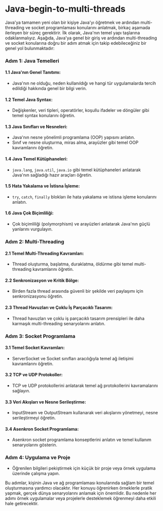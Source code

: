 # Java-begin-to-multi-threads
Java'ya tamamen yeni olan bir kişiye Java'yı öğretmek ve ardından multi-threading ve socket programlaması konularını anlatmak, birkaç aşamada ilerleyen bir süreç gerektirir. İlk olarak, Java'nın temel yapı taşlarına odaklanmalıyız. Aşağıda, Java'ya genel bir giriş ve ardından multi-threading ve socket konularına doğru bir adım atmak için takip edebileceğiniz bir genel yol bulunmaktadır:

### Adım 1: Java Temelleri

#### 1.1 Java'nın Genel Tanıtımı:

- Java'nın ne olduğu, neden kullanıldığı ve hangi tür uygulamalarda tercih edildiği hakkında genel bir bilgi verin.

#### 1.2 Temel Java Syntax:

- Değişkenler, veri tipleri, operatörler, koşullu ifadeler ve döngüler gibi temel syntax konularını öğretin.

#### 1.3 Java Sınıfları ve Nesneleri:

- Java'nın nesne yönelimli programlama (OOP) yapısını anlatın.
- Sınıf ve nesne oluşturma, miras alma, arayüzler gibi temel OOP kavramlarını öğretin.

#### 1.4 Java Temel Kütüphaneleri:

- `java.lang`, `java.util`, `java.io` gibi temel kütüphaneleri anlatarak Java'nın sağladığı hazır araçları öğretin.

#### 1.5 Hata Yakalama ve İstisna İşleme:

- `try`, `catch`, `finally` blokları ile hata yakalama ve istisna işleme konularını anlatın.

#### 1.6 Java Çok Biçimliliği:

- Çok biçimliliği (polymorphism) ve arayüzleri anlatarak Java'nın güçlü yanlarını vurgulayın.

### Adım 2: Multi-Threading

#### 2.1 Temel Multi-Threading Kavramları:

- Thread oluşturma, başlatma, duraklatma, öldürme gibi temel multi-threading kavramlarını öğretin.

#### 2.2 Senkronizasyon ve Kritik Bölge:

- Birden fazla thread arasında güvenli bir şekilde veri paylaşımı için senkronizasyonu öğretin.

#### 2.3 Thread Havuzları ve Çoklu İş Parçacıklı Tasarım:

- Thread havuzları ve çoklu iş parçacıklı tasarım prensipleri ile daha karmaşık multi-threading senaryolarını anlatın.

### Adım 3: Socket Programlama

#### 3.1 Temel Socket Kavramları:

- ServerSocket ve Socket sınıfları aracılığıyla temel ağ iletişimi kavramlarını öğretin.

#### 3.2 TCP ve UDP Protokoller:

- TCP ve UDP protokollerini anlatarak temel ağ protokollerini kavramalarını sağlayın.

#### 3.3 Veri Akışları ve Nesne Serileştirme:

- InputStream ve OutputStream kullanarak veri akışlarını yönetmeyi, nesne serileştirmeyi öğretin.

#### 3.4 Asenkron Socket Programlama:

- Asenkron socket programlama konseptlerini anlatın ve temel kullanım senaryolarını gösterin.

### Adım 4: Uygulama ve Proje

- Öğrenilen bilgileri pekiştirmek için küçük bir proje veya örnek uygulama üzerinde çalışma yapın.

Bu adımlar, kişinin Java ve ağ programlaması konularında sağlam bir temel oluşturmasına yardımcı olacaktır. Her konuyu öğrenirken örneklerle pratik yapmak, gerçek dünya senaryolarını anlamak için önemlidir. Bu nedenle her adımı örnek uygulamalar veya projelerle desteklemek öğrenmeyi daha etkili hale getirecektir.
